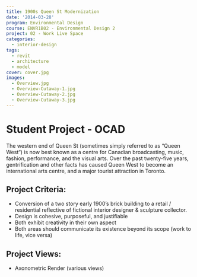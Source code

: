 ```yaml
---
title: 1900s Queen St Modernization
date: '2014-03-28'
program: Environmental Design
course: ENVR1B02 - Environmental Design 2
project: 02 - Work Live Space
categories:
  - interior-design
tags:
  - revit
  - architecture
  - model
cover: cover.jpg
images:
  - Overview.jpg
  - Overview-Cutaway-1.jpg
  - Overview-Cutaway-2.jpg
  - Overview-Cutaway-3.jpg
---
```

# Student Project - OCAD
The western end of Queen St (sometimes simply referred to as “Queen West“) is now best known as a centre for Canadian broadcasting, music, fashion, performance, and the visual arts. Over the past twenty-five years, gentrification and other facts has caused Queen West to become an international arts centre, and a major tourist attraction in Toronto.

## Project Criteria:
* Conversion of a two story early 1900’s brick building to a retail / residential reflective of fictional interior designer & sculpture collector.
* Design is cohesive, purposeful, and justifiable
* Both exhibit creativity in their own aspect
* Both areas should communicate its existence beyond its scope (work to life, vice versa)

## Project Views:
* Axonometric Render (various views)
